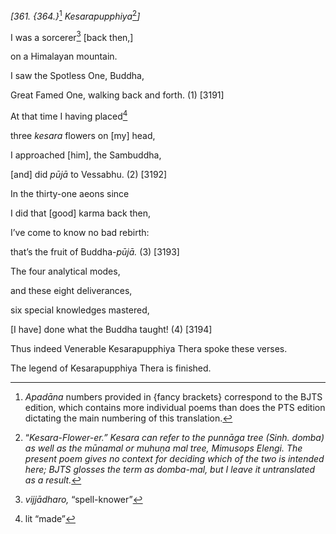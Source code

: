 *\[361. {364.}*[^1] *Kesarapupphiya*[^2]*\]*

I was a sorcerer[^3] \[back then,\]

on a Himalayan mountain.

I saw the Spotless One, Buddha,

Great Famed One, walking back and forth. (1) \[3191\]

At that time I having placed[^4]

three *kesara* flowers on \[my\] head,

I approached \[him\], the Sambuddha,

\[and\] did *pūjā* to Vessabhu. (2) \[3192\]

In the thirty-one aeons since

I did that \[good\] karma back then,

I’ve come to know no bad rebirth:

that’s the fruit of Buddha-*pūjā.* (3) \[3193\]

The four analytical modes,

and these eight deliverances,

six special knowledges mastered,

\[I have\] done what the Buddha taught! (4) \[3194\]

Thus indeed Venerable Kesarapupphiya Thera spoke these verses.

The legend of Kesarapupphiya Thera is finished.

[^1]: *Apadāna* numbers provided in {fancy brackets} correspond to the
    BJTS edition, which contains more individual poems than does the PTS
    edition dictating the main numbering of this translation.

[^2]: “*Kesara-*Flower-er.” *Kesara* can refer to the *punnāga* tree
    (Sinh. *domba*) as well as the *mūnamal* or *muhuṇa mal* tree,
    Mimusops Elengi. The present poem gives no context for deciding
    which of the two is intended here; BJTS glosses the term as
    *domba-mal,* but I leave it untranslated as a result*.*

[^3]: *vijjādharo,* “spell-knower”

[^4]: lit “made”
